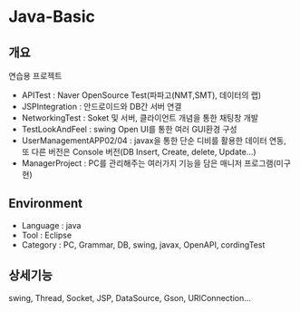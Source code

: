 # Java-Basic

## 개요
연습용 프로젝트
- APITest : Naver OpenSource Test(파파고(NMT,SMT), 데이터의 랩)
- JSPIntegration : 안드로이드와 DB간 서버 연결
- NetworkingTest : Soket 및 서버, 클라이언트 개념을 통한 채팅창 개발
- TestLookAndFeel : swing Open UI를 통한 여러 GUI환경 구성
- UserManagementAPP02/04 : javax을 통한 단순 디비를 활용한 데이터 연동, 또 다른 버전은 Console 버전(DB Insert, Create, delete, Update...)
- ManagerProject : PC를 관리해주는 여러가지 기능을 담은 매니저 프로그램(미구현)

## Environment
- Language : java
- Tool : Eclipse
- Category : PC, Grammar, DB, swing, javax, OpenAPI, cordingTest

## 상세기능
swing, Thread, Socket, JSP, DataSource, Gson, URlConnection...
